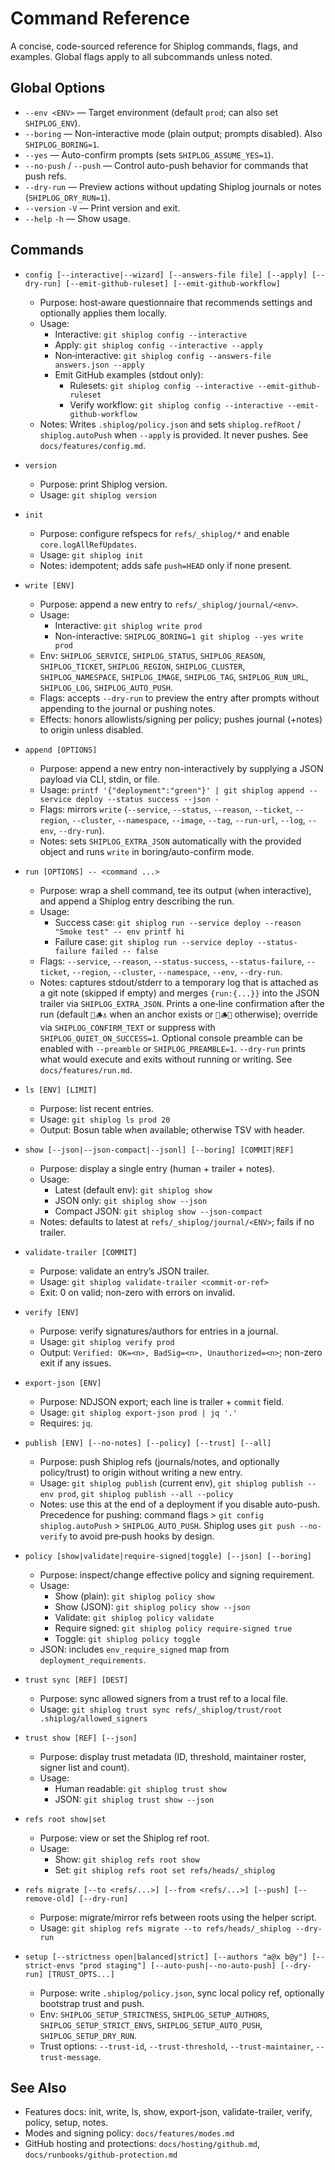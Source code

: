 # Command Reference

A concise, code-sourced reference for Shiplog commands, flags, and examples. Global flags apply to all subcommands unless noted.

## Global Options

- `--env <ENV>` — Target environment (default `prod`; can also set `SHIPLOG_ENV`).
- `--boring` — Non-interactive mode (plain output; prompts disabled). Also `SHIPLOG_BORING=1`.
- `--yes` — Auto-confirm prompts (sets `SHIPLOG_ASSUME_YES=1`).
- `--no-push` / `--push` — Control auto-push behavior for commands that push refs.
- `--dry-run` — Preview actions without updating Shiplog journals or notes (`SHIPLOG_DRY_RUN=1`).
- `--version` `-V` — Print version and exit.
- `--help` `-h` — Show usage.

## Commands

- `config [--interactive|--wizard] [--answers-file file] [--apply] [--dry-run] [--emit-github-ruleset] [--emit-github-workflow]`
  - Purpose: host‑aware questionnaire that recommends settings and optionally applies them locally.
  - Usage:
    - Interactive: `git shiplog config --interactive`
    - Apply: `git shiplog config --interactive --apply`
    - Non‑interactive: `git shiplog config --answers-file answers.json --apply`
    - Emit GitHub examples (stdout only):
      - Rulesets: `git shiplog config --interactive --emit-github-ruleset`
      - Verify workflow: `git shiplog config --interactive --emit-github-workflow`
  - Notes: Writes `.shiplog/policy.json` and sets `shiplog.refRoot` / `shiplog.autoPush` when `--apply` is provided. It never pushes. See `docs/features/config.md`.

- `version`
  - Purpose: print Shiplog version.
  - Usage: `git shiplog version`

- `init`
  - Purpose: configure refspecs for `refs/_shiplog/*` and enable `core.logAllRefUpdates`.
  - Usage: `git shiplog init`
  - Notes: idempotent; adds safe `push=HEAD` only if none present.

- `write [ENV]`
  - Purpose: append a new entry to `refs/_shiplog/journal/<env>`.
  - Usage:
    - Interactive: `git shiplog write prod`
    - Non-interactive: `SHIPLOG_BORING=1 git shiplog --yes write prod`
  - Env: `SHIPLOG_SERVICE`, `SHIPLOG_STATUS`, `SHIPLOG_REASON`, `SHIPLOG_TICKET`, `SHIPLOG_REGION`, `SHIPLOG_CLUSTER`, `SHIPLOG_NAMESPACE`, `SHIPLOG_IMAGE`, `SHIPLOG_TAG`, `SHIPLOG_RUN_URL`, `SHIPLOG_LOG`, `SHIPLOG_AUTO_PUSH`.
  - Flags: accepts `--dry-run` to preview the entry after prompts without appending to the journal or pushing notes.
  - Effects: honors allowlists/signing per policy; pushes journal (+notes) to origin unless disabled.

- `append [OPTIONS]`
  - Purpose: append a new entry non-interactively by supplying a JSON payload via CLI, stdin, or file.
  - Usage: `printf '{"deployment":"green"}' | git shiplog append --service deploy --status success --json -`
  - Flags: mirrors `write` (`--service`, `--status`, `--reason`, `--ticket`, `--region`, `--cluster`, `--namespace`, `--image`, `--tag`, `--run-url`, `--log`, `--env`, `--dry-run`).
  - Notes: sets `SHIPLOG_EXTRA_JSON` automatically with the provided object and runs `write` in boring/auto-confirm mode.

- `run [OPTIONS] -- <command ...>`
  - Purpose: wrap a shell command, tee its output (when interactive), and append a Shiplog entry describing the run.
  - Usage:
    - Success case: `git shiplog run --service deploy --reason "Smoke test" -- env printf hi`
    - Failure case: `git shiplog run --service deploy --status-failure failed -- false`
  - Flags: `--service`, `--reason`, `--status-success`, `--status-failure`, `--ticket`, `--region`, `--cluster`, `--namespace`, `--env`, `--dry-run`.
  - Notes: captures stdout/stderr to a temporary log that is attached as a git note (skipped if empty) and merges `{run:{...}}` into the JSON trailer via `SHIPLOG_EXTRA_JSON`. Prints a one‑line confirmation after the run (default `🚢🪵⚓️` when an anchor exists or `🚢🪵✅` otherwise); override via `SHIPLOG_CONFIRM_TEXT` or suppress with `SHIPLOG_QUIET_ON_SUCCESS=1`. Optional console preamble can be enabled with `--preamble` or `SHIPLOG_PREAMBLE=1`. `--dry-run` prints what would execute and exits without running or writing. See `docs/features/run.md`.

- `ls [ENV] [LIMIT]`
  - Purpose: list recent entries.
  - Usage: `git shiplog ls prod 20`
  - Output: Bosun table when available; otherwise TSV with header.

- `show [--json|--json-compact|--jsonl] [--boring] [COMMIT|REF]`
  - Purpose: display a single entry (human + trailer + notes).
  - Usage:
    - Latest (default env): `git shiplog show`
    - JSON only: `git shiplog show --json`
    - Compact JSON: `git shiplog show --json-compact`
  - Notes: defaults to latest at `refs/_shiplog/journal/<ENV>`; fails if no trailer.

- `validate-trailer [COMMIT]`
  - Purpose: validate an entry’s JSON trailer.
  - Usage: `git shiplog validate-trailer <commit-or-ref>`
  - Exit: 0 on valid; non-zero with errors on invalid.

- `verify [ENV]`
  - Purpose: verify signatures/authors for entries in a journal.
  - Usage: `git shiplog verify prod`
  - Output: `Verified: OK=<n>, BadSig=<n>, Unauthorized=<n>`; non-zero exit if any issues.

- `export-json [ENV]`
  - Purpose: NDJSON export; each line is trailer + `commit` field.
  - Usage: `git shiplog export-json prod | jq '.'`
  - Requires: `jq`.

- `publish [ENV] [--no-notes] [--policy] [--trust] [--all]`
  - Purpose: push Shiplog refs (journals/notes, and optionally policy/trust) to origin without writing a new entry.
  - Usage: `git shiplog publish` (current env), `git shiplog publish --env prod`, `git shiplog publish --all --policy`
  - Notes: use this at the end of a deployment if you disable auto-push. Precedence for pushing: command flags > `git config shiplog.autoPush` > `SHIPLOG_AUTO_PUSH`. Shiplog uses `git push --no-verify` to avoid pre‑push hooks by design.

- `policy [show|validate|require-signed|toggle] [--json] [--boring]`
  - Purpose: inspect/change effective policy and signing requirement.
  - Usage:
    - Show (plain): `git shiplog policy show`
    - Show (JSON): `git shiplog policy show --json`
    - Validate: `git shiplog policy validate`
    - Require signed: `git shiplog policy require-signed true`
    - Toggle: `git shiplog policy toggle`
  - JSON: includes `env_require_signed` map from `deployment_requirements`.

- `trust sync [REF] [DEST]`
  - Purpose: sync allowed signers from a trust ref to a local file.
  - Usage: `git shiplog trust sync refs/_shiplog/trust/root .shiplog/allowed_signers`

- `trust show [REF] [--json]`
  - Purpose: display trust metadata (ID, threshold, maintainer roster, signer list and count).
  - Usage:
    - Human readable: `git shiplog trust show`
    - JSON: `git shiplog trust show --json`

- `refs root show|set`
  - Purpose: view or set the Shiplog ref root.
  - Usage:
    - Show: `git shiplog refs root show`
    - Set: `git shiplog refs root set refs/heads/_shiplog`

- `refs migrate [--to <refs/...>] [--from <refs/...>] [--push] [--remove-old] [--dry-run]`
  - Purpose: migrate/mirror refs between roots using the helper script.
  - Usage: `git shiplog refs migrate --to refs/heads/_shiplog --dry-run`

- `setup [--strictness open|balanced|strict] [--authors "a@x b@y"] [--strict-envs "prod staging"] [--auto-push|--no-auto-push] [--dry-run] [TRUST_OPTS...]`
  - Purpose: write `.shiplog/policy.json`, sync local policy ref, optionally bootstrap trust and push.
  - Env: `SHIPLOG_SETUP_STRICTNESS`, `SHIPLOG_SETUP_AUTHORS`, `SHIPLOG_SETUP_STRICT_ENVS`, `SHIPLOG_SETUP_AUTO_PUSH`, `SHIPLOG_SETUP_DRY_RUN`.
  - Trust options: `--trust-id`, `--trust-threshold`, `--trust-maintainer`, `--trust-message`.

## See Also

- Features docs: init, write, ls, show, export-json, validate-trailer, verify, policy, setup, notes.
- Modes and signing policy: `docs/features/modes.md`
- GitHub hosting and protections: `docs/hosting/github.md`, `docs/runbooks/github-protection.md`
